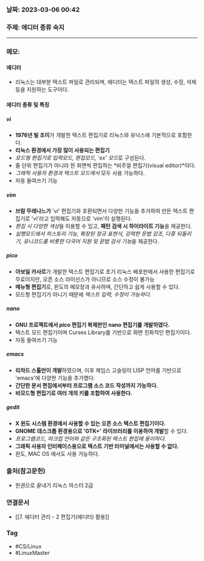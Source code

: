 ### 날짜: 2023-03-06 00:42

### 주제: 에디터 종류 숙지  
---
### 메모:
#### 에디터
- 리눅스는 대부분 텍스트 파일로 관리되며, 에디터는 텍스트 파일의 생성, 수정, 삭제 등을 지원하는 도구이다. 
#### 에디터 종류 및 특징
##### vi
- **1976년 빌 조이**가 개발한 텍스트 편집기로 리눅스와 유닉스에 기본적으로 포함한다.
- **리눅스 환경에서 가장 많이 사용되는 편집기** 
- *모드형 편집기로 입력모드, 편집모드, 'ex' 모드*로 구성된다. 
- 줄 단위 편집기가 아니라 한 화면씩 편집하는 *비주얼 편집기(visual editor)*이다. 
- *그래픽 사용자 환경과 텍스트 모드에서* 모두 사용 가능하다.
- 자동 들여쓰기 기능
##### vim
- **브람 무레나느가** 'vi' 편집기와 호환되면서 다양한 기능을 추가하여 만든 텍스트 편집기로 'vi'라고 입력해도 자동으로 'vim'이 실행된다. 
- *편집 시 다양한 색상*을 이용할 수 있고, **패턴 검색 시 하이라이트 기능**을 제공한다. 
- *실행모드에서 히스토리 기능, 확장된 정규 표현식, 강력한 문법 강조, 다중 되돌리기, 유니코드를 비롯한 다국어 지원 및 문법 검사 기능*을 제공한다.
##### pico
- **아보일 카사르**가 개발한 텍스트 편집기로 초기 리눅스 배포판에서 사용한 편집기로 무료이지만, 오픈 소스 라이선스가 아니므로 소스 수정이 불가능 
- **메뉴형 편집기**로, 윈도의 메모장과 유사하며, 간단하고 쉽게 사용할 수 있다. 
- 모드형 편집기가 아니기 때문에 *텍스트 입력, 수정이 가능하다.* 
##### nano
- **GNU 프로젝트에서 pico 편집기 복제판인 nano 편집기를 개발하였다.** 
- 텍스트 모드 편집기이며 Curses Library를 기반으로 화면 친화적인 편집기이다. 
- 자동 들여쓰기 기능 
##### emacs
- **리차드 스톨만이 개발**하였으며, 이후 제임스 고슬링이 LISP 언어를 기반으로 'emacs'에 다양한 기능을 추가했다. 
- **간단한 문서 편집에서부터 프로그램 소스 코드 작성까지 가능하다.** 
- **비모드형 편집기로 여러 개의 키를 조합하여 사용한다.**
##### gedit 
- **X 윈도 시스템 환경에서 사용할 수 있는 오픈 소스 텍스트 편집기이다.** 
- **GNOME 데스크톱 환경용으로 'GTK+' 라이브러리를 이용하여 개발**할 수 있다. 
- *프로그램코드, 마크업 언어와 같은 구조화된 텍스트 편집에 용이하다.* 
- **그래픽 사용자 인터페이스용으로 텍스트 기반 터미널에서는 사용할 수 없다.** 
- 윈도, MAC OS 에서도 사용 가능하다. 

### 출처(참고문헌) 
- 한권으로 끝내기 리눅스 마스터 2급

### 연결문서 
- [[7. 에디터 관리 - 2 편집기(에디터) 활용]]

### Tag
- #CS/Linux 
- #LinuxMaster 